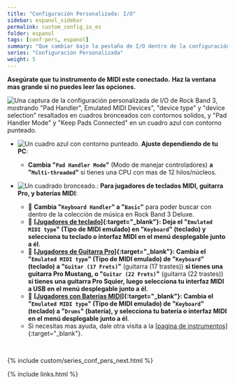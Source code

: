 ```yaml
---
title: "Configuración Personalizada: I/O"
sidebar: espanol_sidebar
permalink: custom_config_io_es
folder: espanol
tags: [conf-pers, espanol]
summary: "Que cambiar bajo la pestaña de I/O dentro de la configuración personalizada de RPCS3"
series: "Configuración Personalizada"
weight: 5
---
```


**Asegúrate que tu instrumento de MIDI este conectado.**
**Haz la ventana mas grande si no puedes leer las opciones.**

![Una captura de la configuración personalizada de I/O de Rock Band 3, mostrando "Pad Handler", Emulated MIDI Devices", "device type" y "device selection" resaltados en cuadros bronceados con contornos solidos, y "Pad Handler Mode" y "Keep Pads Connected" en un cuadro azul con contorno punteado.](https://rb3pc.milohax.org/images/cust/io.png "I/O")

* ![Un cuadro azul con contorno punteado.](https://rb3pc.milohax.org/images/cust/smallblue.png "Cuadro azul") **Ajuste dependiendo de tu PC**: 
	* **Cambia "`Pad Handler Mode`"** (Modo de manejar controladores) **a "`Multi-threaded`"** si tienes una CPU con mas de 12 hilos/núcleos.

* ![Un cuadrado bronceado.](https://rb3pc.milohax.org/images/cust/smalltan.png "Cuadrado bronceado"): **Para jugadores de teclados MIDI, guitarra Pro, y baterías MIDI**:
	* 🎹 **Cambia "`Keyboard Handler`" a "`Basic`"** para poder buscar con dentro de la colección de música en Rock Band 3 Deluxe.
	* 🎹 **[[Jugadores de teclado]](https://rb3pc.milohax.org/ctrls_keys_midi_es){:target="_blank"}: Deja el "`Emulated MIDI type`" (Tipo de MIDI emulado) en "`Keyboard`" (teclado) y selecciona tu teclado o interfaz MIDI en el menú desplegable junto a él**.
	* 🎸 **[[Jugadores de Guitarra Pro]](https://rb3pc.milohax.org/ctrls_protar_midi_es){:target="_blank"}: Cambia el "`Emulated MIDI type`" (Tipo de MIDI emulado) de "`Keyboard`" (teclado) a "`Guitar (17 Frets)`"** (guitarra (17 trastes)) **si tienes una guitarra Pro Mustang, o "`Guitar (22 Frets)`"** (guitarra (22 trastes)) **si tienes una guitarra Pro Squier, luego selecciona tu interfaz MIDI a USB en el menú desplegable junto a él**.
	* 🥁 **[[Jugadores con Baterías MIDI]](https://rb3pc.milohax.org/ctrls_drums_midi_es){:target="_blank"}: Cambia el "`Emulated MIDI type`" (Tipo de MIDI emulado) de "`Keyboard`" (teclado) a "`Drums`" (batería), y selecciona tu batería o interfaz MIDI en el menú desplegable junto a él**.
	* Si necesitas mas ayuda, dale otra visita a la [[pagina de instrumentos]](https://rb3pc.milohax.org/ctrls_es){:target="_blank"}.

<br/>

{% include custom/series_conf_pers_next.html %}

{% include links.html %}